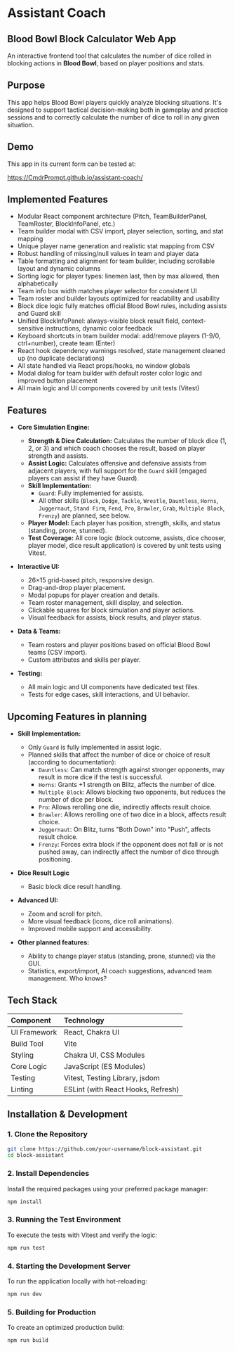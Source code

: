 # Assistant Coach

## Blood Bowl Block Calculator Web App

An interactive frontend tool that calculates the number of dice rolled in blocking actions in **Blood Bowl**, based on player positions and stats.

## Purpose

This app helps Blood Bowl players quickly analyze blocking situations. It's designed to support tactical decision-making both in gameplay and practice sessions and to correctly calculate the number of dice to roll in any given situation.

## Demo
This app in its current form can be tested at: 

https://CmdrPrompt.github.io/assistant-coach/

## Implemented Features

- Modular React component architecture (Pitch, TeamBuilderPanel, TeamRoster, BlockInfoPanel, etc.)
- Team builder modal with CSV import, player selection, sorting, and stat mapping
- Unique player name generation and realistic stat mapping from CSV
- Robust handling of missing/null values in team and player data
- Table formatting and alignment for team builder, including scrollable layout and dynamic columns
- Sorting logic for player types: linemen last, then by max allowed, then alphabetically
- Team info box width matches player selector for consistent UI
- Team roster and builder layouts optimized for readability and usability
- Block dice logic fully matches official Blood Bowl rules, including assists and Guard skill
- Unified BlockInfoPanel: always-visible block result field, context-sensitive instructions, dynamic color feedback
- Keyboard shortcuts in team builder modal: add/remove players (1-9/0, ctrl+number), create team (Enter)
- React hook dependency warnings resolved, state management cleaned up (no duplicate declarations)
- All state handled via React props/hooks, no window globals
- Modal dialog for team builder with default roster color logic and improved button placement
- All main logic and UI components covered by unit tests (Vitest)

## Features

- **Core Simulation Engine:**
  - **Strength & Dice Calculation:** Calculates the number of block dice (1, 2, or 3) and which coach chooses the result, based on player strength and assists.
  - **Assist Logic:** Calculates offensive and defensive assists from adjacent players, with full support for the `Guard` skill (engaged players can assist if they have Guard).
  - **Skill Implementation:**
    - `Guard`: Fully implemented for assists.
    - All other skills (`Block`, `Dodge`, `Tackle`, `Wrestle`, `Dauntless`, `Horns`, `Juggernaut`, `Stand Firm`, `Fend`, `Pro`, `Brawler`, `Grab`, `Multiple Block`, `Frenzy`) are planned, see below.
  - **Player Model:** Each player has position, strength, skills, and status (standing, prone, stunned).
  - **Test Coverage:** All core logic (block outcome, assists, dice chooser, player model, dice result application) is covered by unit tests using Vitest.

- **Interactive UI:**
  - 26×15 grid-based pitch, responsive design.
  - Drag-and-drop player placement.
  - Modal popups for player creation and details.
  - Team roster management, skill display, and selection.
  - Clickable squares for block simulation and player actions.
  - Visual feedback for assists, block results, and player status.

- **Data & Teams:**
  - Team rosters and player positions based on official Blood Bowl teams (CSV import).
  - Custom attributes and skills per player.

- **Testing:**
  - All main logic and UI components have dedicated test files.
  - Tests for edge cases, skill interactions, and UI behavior.

## Upcoming Features in planning

- **Skill Implementation:**
  - Only `Guard` is fully implemented in assist logic.
  - Planned skills that affect the number of dice or choice of result (according to documentation):
    - `Dauntless`: Can match strength against stronger opponents, may result in more dice if the test is successful.
    - `Horns`: Grants +1 strength on Blitz, affects the number of dice.
    - `Multiple Block`: Allows blocking two opponents, but reduces the number of dice per block.
    - `Pro`: Allows rerolling one die, indirectly affects result choice.
    - `Brawler`: Allows rerolling one of two dice in a block, affects result choice.
    - `Juggernaut`: On Blitz, turns "Both Down" into "Push", affects result choice.
    - `Frenzy`: Forces extra block if the opponent does not fall or is not pushed away, can indirectly affect the number of dice through positioning.

- **Dice Result Logic**
  - Basic block dice result handling.

- **Advanced UI:**
  - Zoom and scroll for pitch.
  - More visual feedback (icons, dice roll animations).
  - Improved mobile support and accessibility.

- **Other planned features:**
  - Ability to change player status (standing, prone, stunned) via the GUI.
  - Statistics, export/import, AI coach suggestions, advanced team management. Who knows?

## Tech Stack

| Component         | Technology                          |
|:------------------|:------------------------------------|
| UI Framework      | React, Chakra UI                    |
| Build Tool        | Vite                                |
| Styling           | Chakra UI, CSS Modules              |
| Core Logic        | JavaScript (ES Modules)             |
| Testing           | Vitest, Testing Library, jsdom      |
| Linting           | ESLint (with React Hooks, Refresh)  |

## Installation & Development

### 1. Clone the Repository

```sh
git clone https://github.com/your-username/block-assistant.git
cd block-assistant
```

### 2. Install Dependencies

Install the required packages using your preferred package manager:

```sh
npm install
```

### 3. Running the Test Environment

To execute the tests with Vitest and verify the logic:

```bash
npm run test
```

### 4. Starting the Development Server

To run the application locally with hot-reloading:

```bash
npm run dev
```

### 5. Building for Production

To create an optimized production build:

```bash
npm run build
